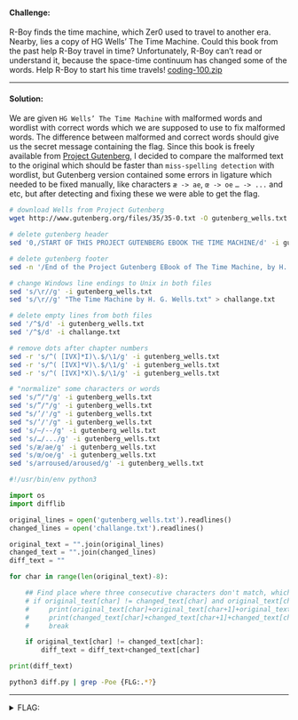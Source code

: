 #### Challenge:

R-Boy finds the time machine, which Zer0 used to travel to another era. Nearby, lies a copy of HG Wells’ The Time Machine. Could this book from the past help R-Boy travel in time? Unfortunately, R-Boy can’t read or understand it, because the space-time continuum has changed some of the words. Help R-Boy to start his time travels! [coding-100.zip](./coding-100.zip ":ignore")

---

#### Solution:

We are given `HG Wells’ The Time Machine` with malformed words and wordlist with correct words which we are supposed to use to fix malformed words. The difference between malformed and correct words should give us the secret message containing the flag. Since this book is freely available from [Project Gutenberg](http://www.gutenberg.org/files/35/35-0.txt), I decided to compare the malformed text to the original which should be faster than `miss-spelling detection` with wordlist, but Gutenberg version contained some errors in ligature which needed to be fixed manually, like characters `æ -> ae`, `œ -> oe` `… -> ...` and etc, but after detecting and fixing these we were able to get the flag.

```bash
# download Wells from Project Gutenberg
wget http://www.gutenberg.org/files/35/35-0.txt -O gutenberg_wells.txt

# delete gutenberg header
sed '0,/START OF THIS PROJECT GUTENBERG EBOOK THE TIME MACHINE/d' -i gutenberg_wells.txt

# delete gutenberg footer
sed -n '/End of the Project Gutenberg EBook of The Time Machine, by H. G. Wells/q;p' -i gutenberg_wells.txt

# change Windows line endings to Unix in both files
sed 's/\r//g' -i gutenberg_wells.txt
sed 's/\r//g' "The Time Machine by H. G. Wells.txt" > challange.txt

# delete empty lines from both files
sed '/^$/d' -i gutenberg_wells.txt
sed '/^$/d' -i challange.txt

# remove dots after chapter numbers
sed -r 's/^( [IVX]*I)\.$/\1/g' -i gutenberg_wells.txt
sed -r 's/^( [IVX]*V)\.$/\1/g' -i gutenberg_wells.txt
sed -r 's/^( [IVX]*X)\.$/\1/g' -i gutenberg_wells.txt

# "normalize" some characters or words
sed 's/“/"/g' -i gutenberg_wells.txt
sed 's/”/"/g' -i gutenberg_wells.txt
sed "s/’/'/g" -i gutenberg_wells.txt
sed "s/‘/'/g" -i gutenberg_wells.txt
sed 's/—/--/g' -i gutenberg_wells.txt
sed 's/…/.../g' -i gutenberg_wells.txt
sed 's/æ/ae/g' -i gutenberg_wells.txt
sed 's/œ/oe/g' -i gutenberg_wells.txt
sed 's/arroused/aroused/g' -i gutenberg_wells.txt
```

```python
#!/usr/bin/env python3

import os
import difflib

original_lines = open('gutenberg_wells.txt').readlines()
changed_lines = open('challange.txt').readlines()

original_text = "".join(original_lines)
changed_text = "".join(changed_lines)
diff_text = ""

for char in range(len(original_text)-8):

    ## Find place where three consecutive characters don't match, which indicates a mistake in "original" text
    # if original_text[char] != changed_text[char] and original_text[char+1] != changed_text[char+1]:
    #     print(original_text[char]+original_text[char+1]+original_text[char+2]+original_text[char+3]+original_text[char+4]+original_text[char+5]+original_text[char+6]+original_text[char+7]+original_text[char+8])
    #     print(changed_text[char]+changed_text[char+1]+changed_text[char+2]+changed_text[char+3]+changed_text[char+4]+changed_text[char+5]+changed_text[char+6]+changed_text[char+7]+original_text[char+8])
    #     break

    if original_text[char] != changed_text[char]:
        diff_text = diff_text+changed_text[char]

print(diff_text)
```

```bash
python3 diff.py | grep -Poe {FLG:.*?}
```

---

<details><summary>FLAG:</summary>

```
{FLG:1_kn0w_3v3ryth1ng_4b0ut_t1m3_tr4v3ls}
```

</details>
